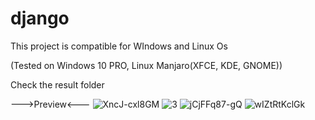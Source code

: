 # django

This project is compatible for WIndows and Linux Os

(Tested on Windows 10 PRO, Linux Manjaro(XFCE, KDE, GNOME))

Check the result folder

--->Preview<---
![XncJ-cxl8GM](https://user-images.githubusercontent.com/86531927/152655057-01efddd8-40ad-427c-b2aa-8678ad71fd69.jpg)
![3](https://user-images.githubusercontent.com/86531927/152681998-bfaa272a-62dc-444a-a7c2-07ca793f7824.png)
![jCjFFq87-gQ](https://user-images.githubusercontent.com/86531927/152655074-7b411980-e44e-426d-8ff2-695da47f6bc1.jpg)
![wIZtRtKclGk](https://user-images.githubusercontent.com/86531927/152655079-7e3cecd4-9dae-4a7b-947a-a440124f2391.jpg)

